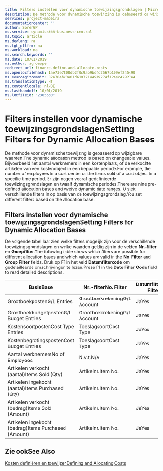```yaml
---
title: Filters instellen voor dynamische toewijzingsgrondslagen | Microsoft Docs
description: De methode voor dynamische toewijzing is gebaseerd op wijzigbare waarden. Bijvoorbeeld het aantal werknemers in een kostenplaats, of de verkochte artikelen van een kostenobject in een bepaalde periode. Er zijn negen vooraf gedefinieerde toewijzingsgrondslagen en twaalf dynamische periodes. U stelt verschillende filters in op basis van de toewijzingsgrondslag.
services: project-madeira
documentationcenter: ''
author: SorenGP
ms.service: dynamics365-business-central
ms.topic: article
ms.devlang: na
ms.tgt_pltfrm: na
ms.workload: na
ms.search.keywords: ''
ms.date: 10/01/2019
ms.author: sgroespe
redirect_url: finance-define-and-allocate-costs
ms.openlocfilehash: 1ae73e7808db2f0c9ab9bd4c2567b109ef245490
ms.sourcegitcommit: 02e704bc3e01d62072144919774f1244c42827e4
ms.translationtype: HT
ms.contentlocale: nl-BE
ms.lasthandoff: 10/01/2019
ms.locfileid: "2305560"
---
```

# <a name="setting-filters-for-dynamic-allocation-bases"></a><span data-ttu-id="987fa-106">Filters instellen voor dynamische toewijzingsgrondslagen</span><span class="sxs-lookup"><span data-stu-id="987fa-106">Setting Filters for Dynamic Allocation Bases</span></span>
<span data-ttu-id="987fa-107">De methode voor dynamische toewijzing is gebaseerd op wijzigbare waarden.</span><span class="sxs-lookup"><span data-stu-id="987fa-107">The dynamic allocation method is based on changeable values.</span></span> <span data-ttu-id="987fa-108">Bijvoorbeeld het aantal werknemers in een kostenplaats, of de verkochte artikelen van een kostenobject in een bepaalde periode.</span><span class="sxs-lookup"><span data-stu-id="987fa-108">For example, the number of employees in a cost center or the items sold of a cost object in a specific time period.</span></span> <span data-ttu-id="987fa-109">Er zijn negen vooraf gedefinieerde toewijzingsgrondslagen en twaalf dynamische periodes.</span><span class="sxs-lookup"><span data-stu-id="987fa-109">There are nine pre-defined allocation bases and twelve dynamic date ranges.</span></span> <span data-ttu-id="987fa-110">U stelt verschillende filters in op basis van de toewijzingsgrondslag.</span><span class="sxs-lookup"><span data-stu-id="987fa-110">You set different filters based on the allocation base.</span></span>  

## <a name="setting-filters-for-dynamic-allocation-bases"></a><span data-ttu-id="987fa-111">Filters instellen voor dynamische toewijzingsgrondslagen</span><span class="sxs-lookup"><span data-stu-id="987fa-111">Setting Filters for Dynamic Allocation Bases</span></span>  
 <span data-ttu-id="987fa-112">De volgende tabel laat zien welke filters mogelijk zijn voor de verschillende toewijzingsgrondslagen en welke waarden geldig zijn in de velden **Nr.-filter** en **Groepfilter**.</span><span class="sxs-lookup"><span data-stu-id="987fa-112">The following table shows which filters are possible for different allocation bases and which values are valid in the **No. Filter** and **Group Filter** fields.</span></span> <span data-ttu-id="987fa-113">Druk op F1 in het veld **Datumfiltercode** om gedetailleerde omschrijvingen te lezen.</span><span class="sxs-lookup"><span data-stu-id="987fa-113">Press F1 in the **Date Filter Code** field to read detailed descriptions.</span></span>  

|<span data-ttu-id="987fa-114">**Basis**</span><span class="sxs-lookup"><span data-stu-id="987fa-114">**Base**</span></span>|<span data-ttu-id="987fa-115">**Nr.-filter**</span><span class="sxs-lookup"><span data-stu-id="987fa-115">**No. Filter**</span></span>|<span data-ttu-id="987fa-116">**Datumfiltercode**</span><span class="sxs-lookup"><span data-stu-id="987fa-116">**Date Filter Code**</span></span>|<span data-ttu-id="987fa-117">**Kostenplaatsfilter**</span><span class="sxs-lookup"><span data-stu-id="987fa-117">**Cost Center Filter**</span></span>|<span data-ttu-id="987fa-118">**Kostenobjectfilter**</span><span class="sxs-lookup"><span data-stu-id="987fa-118">**Cost Object Filter**</span></span>|<span data-ttu-id="987fa-119">**Groepfilter**</span><span class="sxs-lookup"><span data-stu-id="987fa-119">**Group Filter**</span></span>|  
|--------------|----------------------------------------|----------------------------------------------|------------------------------------------------|------------------------------------------------|------------------------------------------|  
|<span data-ttu-id="987fa-120">Grootboekposten</span><span class="sxs-lookup"><span data-stu-id="987fa-120">G/L Entries</span></span>|<span data-ttu-id="987fa-121">Grootboekrekening</span><span class="sxs-lookup"><span data-stu-id="987fa-121">G/L Account</span></span>|<span data-ttu-id="987fa-122">Ja</span><span class="sxs-lookup"><span data-stu-id="987fa-122">Yes</span></span>|<span data-ttu-id="987fa-123">Ja</span><span class="sxs-lookup"><span data-stu-id="987fa-123">Yes</span></span>|<span data-ttu-id="987fa-124">Ja</span><span class="sxs-lookup"><span data-stu-id="987fa-124">Yes</span></span>|<span data-ttu-id="987fa-125">N.v.t.</span><span class="sxs-lookup"><span data-stu-id="987fa-125">N/A</span></span>|  
|<span data-ttu-id="987fa-126">Grootboekbudgetposten</span><span class="sxs-lookup"><span data-stu-id="987fa-126">G/L Budget Entries</span></span>|<span data-ttu-id="987fa-127">Grootboekrekening</span><span class="sxs-lookup"><span data-stu-id="987fa-127">G/L Account</span></span>|<span data-ttu-id="987fa-128">Ja</span><span class="sxs-lookup"><span data-stu-id="987fa-128">Yes</span></span>|<span data-ttu-id="987fa-129">Ja</span><span class="sxs-lookup"><span data-stu-id="987fa-129">Yes</span></span>|<span data-ttu-id="987fa-130">Ja</span><span class="sxs-lookup"><span data-stu-id="987fa-130">Yes</span></span>|<span data-ttu-id="987fa-131">Budgetnaam</span><span class="sxs-lookup"><span data-stu-id="987fa-131">G/L Budget Name</span></span>|  
|<span data-ttu-id="987fa-132">Kostensoortposten</span><span class="sxs-lookup"><span data-stu-id="987fa-132">Cost Type Entries</span></span>|<span data-ttu-id="987fa-133">Toeslagsoort</span><span class="sxs-lookup"><span data-stu-id="987fa-133">Cost Type</span></span>|<span data-ttu-id="987fa-134">Ja</span><span class="sxs-lookup"><span data-stu-id="987fa-134">Yes</span></span>|<span data-ttu-id="987fa-135">Ja</span><span class="sxs-lookup"><span data-stu-id="987fa-135">Yes</span></span>|<span data-ttu-id="987fa-136">Ja</span><span class="sxs-lookup"><span data-stu-id="987fa-136">Yes</span></span>|<span data-ttu-id="987fa-137">N.v.t.</span><span class="sxs-lookup"><span data-stu-id="987fa-137">N/A</span></span>|  
|<span data-ttu-id="987fa-138">Kostenbegrotingsposten</span><span class="sxs-lookup"><span data-stu-id="987fa-138">Cost Budget Entries</span></span>|<span data-ttu-id="987fa-139">Toeslagsoort</span><span class="sxs-lookup"><span data-stu-id="987fa-139">Cost Type</span></span>|<span data-ttu-id="987fa-140">Ja</span><span class="sxs-lookup"><span data-stu-id="987fa-140">Yes</span></span>|<span data-ttu-id="987fa-141">Ja</span><span class="sxs-lookup"><span data-stu-id="987fa-141">Yes</span></span>|<span data-ttu-id="987fa-142">Ja</span><span class="sxs-lookup"><span data-stu-id="987fa-142">Yes</span></span>|<span data-ttu-id="987fa-143">Budget</span><span class="sxs-lookup"><span data-stu-id="987fa-143">Budget Name</span></span>|  
|<span data-ttu-id="987fa-144">Aantal werknemers</span><span class="sxs-lookup"><span data-stu-id="987fa-144">No of Employees</span></span>|<span data-ttu-id="987fa-145">N.v.t.</span><span class="sxs-lookup"><span data-stu-id="987fa-145">N/A</span></span>|<span data-ttu-id="987fa-146">Ja</span><span class="sxs-lookup"><span data-stu-id="987fa-146">Yes</span></span>|<span data-ttu-id="987fa-147">Ja</span><span class="sxs-lookup"><span data-stu-id="987fa-147">Yes</span></span>|<span data-ttu-id="987fa-148">Ja</span><span class="sxs-lookup"><span data-stu-id="987fa-148">Yes</span></span>|<span data-ttu-id="987fa-149">N.v.t.</span><span class="sxs-lookup"><span data-stu-id="987fa-149">N/A</span></span>|  
|<span data-ttu-id="987fa-150">Artikelen verkocht (aantal)</span><span class="sxs-lookup"><span data-stu-id="987fa-150">Items Sold (Qty)</span></span>|<span data-ttu-id="987fa-151">Artikelnr.</span><span class="sxs-lookup"><span data-stu-id="987fa-151">Item No.</span></span>|<span data-ttu-id="987fa-152">Ja</span><span class="sxs-lookup"><span data-stu-id="987fa-152">Yes</span></span>|<span data-ttu-id="987fa-153">Ja</span><span class="sxs-lookup"><span data-stu-id="987fa-153">Yes</span></span>|<span data-ttu-id="987fa-154">Ja</span><span class="sxs-lookup"><span data-stu-id="987fa-154">Yes</span></span>|<span data-ttu-id="987fa-155">Voorraadboekingsgroep</span><span class="sxs-lookup"><span data-stu-id="987fa-155">Inventory Posting Group</span></span>|  
|<span data-ttu-id="987fa-156">Artikelen ingekocht (aantal)</span><span class="sxs-lookup"><span data-stu-id="987fa-156">Items Purchased (Qty)</span></span>|<span data-ttu-id="987fa-157">Artikelnr.</span><span class="sxs-lookup"><span data-stu-id="987fa-157">Item No.</span></span>|<span data-ttu-id="987fa-158">Ja</span><span class="sxs-lookup"><span data-stu-id="987fa-158">Yes</span></span>|<span data-ttu-id="987fa-159">Ja</span><span class="sxs-lookup"><span data-stu-id="987fa-159">Yes</span></span>|<span data-ttu-id="987fa-160">Ja</span><span class="sxs-lookup"><span data-stu-id="987fa-160">Yes</span></span>|<span data-ttu-id="987fa-161">Voorraadboekingsgroep</span><span class="sxs-lookup"><span data-stu-id="987fa-161">Inventory Posting Group</span></span>|  
|<span data-ttu-id="987fa-162">Artikelen verkocht (bedrag)</span><span class="sxs-lookup"><span data-stu-id="987fa-162">Items Sold (Amount)</span></span>|<span data-ttu-id="987fa-163">Artikelnr.</span><span class="sxs-lookup"><span data-stu-id="987fa-163">Item No.</span></span>|<span data-ttu-id="987fa-164">Ja</span><span class="sxs-lookup"><span data-stu-id="987fa-164">Yes</span></span>|<span data-ttu-id="987fa-165">Ja</span><span class="sxs-lookup"><span data-stu-id="987fa-165">Yes</span></span>|<span data-ttu-id="987fa-166">Ja</span><span class="sxs-lookup"><span data-stu-id="987fa-166">Yes</span></span>|<span data-ttu-id="987fa-167">Voorraadboekingsgroep</span><span class="sxs-lookup"><span data-stu-id="987fa-167">Inventory Posting Group</span></span>|  
|<span data-ttu-id="987fa-168">Artikelen ingekocht (bedrag)</span><span class="sxs-lookup"><span data-stu-id="987fa-168">Items Purchased (Amount)</span></span>|<span data-ttu-id="987fa-169">Artikelnr.</span><span class="sxs-lookup"><span data-stu-id="987fa-169">Item No.</span></span>|<span data-ttu-id="987fa-170">Ja</span><span class="sxs-lookup"><span data-stu-id="987fa-170">Yes</span></span>|<span data-ttu-id="987fa-171">Ja</span><span class="sxs-lookup"><span data-stu-id="987fa-171">Yes</span></span>|<span data-ttu-id="987fa-172">Ja</span><span class="sxs-lookup"><span data-stu-id="987fa-172">Yes</span></span>|<span data-ttu-id="987fa-173">Voorraadboekingsgroep</span><span class="sxs-lookup"><span data-stu-id="987fa-173">Inventory Posting Group</span></span>|  

## <a name="see-also"></a><span data-ttu-id="987fa-174">Zie ook</span><span class="sxs-lookup"><span data-stu-id="987fa-174">See Also</span></span>  
[<span data-ttu-id="987fa-175">Kosten definiëren en toewijzen</span><span class="sxs-lookup"><span data-stu-id="987fa-175">Defining and Allocating Costs</span></span>](finance-define-and-allocate-costs.md)

